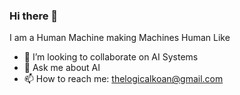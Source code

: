 ### Hi there 👋

I am a Human Machine making Machines Human Like

- 👯 I’m looking to collaborate on AI Systems
- 💬 Ask me about AI
- 📫 How to reach me: thelogicalkoan@gmail.com

